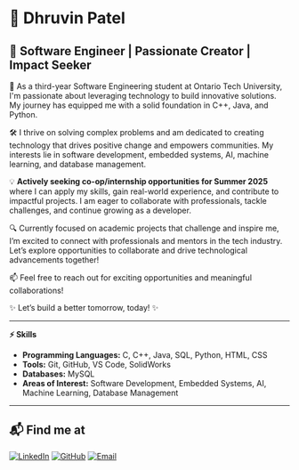 # 👋 **Dhruvin Patel**

## 🚀 Software Engineer | Passionate Creator | Impact Seeker

🌟 As a third-year Software Engineering student at Ontario Tech University, I'm passionate about leveraging technology to build innovative solutions. My journey has equipped me with a solid foundation in C++, Java, and Python.

🛠️ I thrive on solving complex problems and am dedicated to creating technology that drives positive change and empowers communities. My interests lie in software development, embedded systems, AI, machine learning, and database management.

💡 **Actively seeking co-op/internship opportunities for Summer 2025** where I can apply my skills, gain real-world experience, and contribute to impactful projects. I am eager to collaborate with professionals, tackle challenges, and continue growing as a developer.

🔍 Currently focused on academic projects that challenge and inspire me, I’m excited to connect with professionals and mentors in the tech industry. Let’s explore opportunities to collaborate and drive technological advancements together!

📫 Feel free to reach out for exciting opportunities and meaningful collaborations!

✨ Let’s build a better tomorrow, today! ✨

---

**⚡ Skills**
- **Programming Languages:** C, C++, Java, SQL, Python, HTML, CSS  
- **Tools:** Git, GitHub, VS Code, SolidWorks  
- **Databases:** MySQL  
- **Areas of Interest:** Software Development, Embedded Systems, AI, Machine Learning, Database Management

---

## 📬 Find me at

[![LinkedIn](https://img.shields.io/badge/LinkedIn-blue?style=for-the-badge&logo=linkedin)](https://www.linkedin.com/in/dhruvin-patel09)
[![GitHub](https://img.shields.io/badge/GitHub-black?style=for-the-badge&logo=github)](https://github.com/dp0912)
[![Email](https://img.shields.io/badge/Email-D14836?style=for-the-badge&logo=gmail&logoColor=white)](mailto:dhruvinvpatel12@gmail.com)
